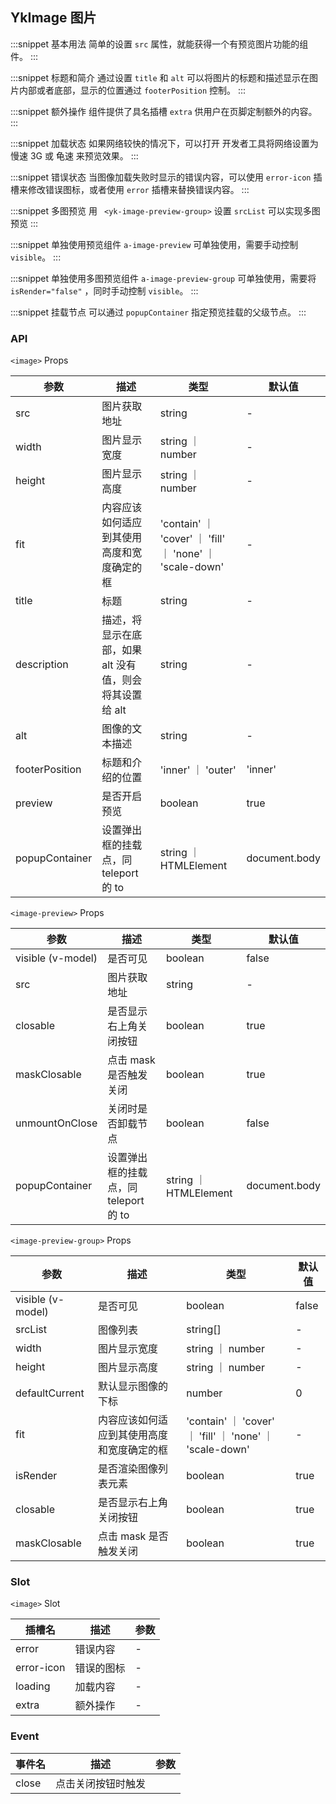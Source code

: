 ## YkImage 图片

:::snippet
基本用法
简单的设置 `src` 属性，就能获得一个有预览图片功能的组件。
<ImagePrimary/>
:::

:::snippet
标题和简介
通过设置 `title` 和 `alt` 可以将图片的标题和描述显示在图片内部或者底部，显示的位置通过 `footerPosition` 控制。
<ImageCaption/>
:::

:::snippet
额外操作
组件提供了具名插槽 `extra` 供用户在页脚定制额外的内容。
<ImageExtra/>
:::

:::snippet
加载状态
如果网络较快的情况下，可以打开 开发者工具将网络设置为 慢速 3G 或 龟速 来预览效果。
<ImageLoading/>
:::

:::snippet
错误状态
当图像加载失败时显示的错误内容，可以使用 `error-icon` 插槽来修改错误图标，或者使用 `error` 插槽来替换错误内容。
<ImageError/>
:::

:::snippet
多图预览
用 ` <yk-image-preview-group>` 设置 `srcList` 可以实现多图预览
<ImagePreviewGroup/>
:::

:::snippet
单独使用预览组件
`a-image-preview` 可单独使用，需要手动控制 `visible`。
<ImagePreviewSeparately/>
:::

:::snippet
单独使用多图预览组件
`a-image-preview-group` 可单独使用，需要将 `isRender="false"` ，同时手动控制 `visible`。
<ImagePreviewGroupSeparately/>
:::

:::snippet
挂载节点
可以通过 `popupContainer` 指定预览挂载的父级节点。
<ImagePreviewRenderDom/>
:::

### API

`<image>` Props

| 参数           | 描述                                                    | 类型                                                     | 默认值        |
| -------------- | ------------------------------------------------------- | -------------------------------------------------------- | ------------- |
| src            | 图片获取地址                                            | string                                                   | -             |
| width          | 图片显示宽度                                            | string ｜ number                                         | -             |
| height         | 图片显示高度                                            | string ｜ number                                         | -             |
| fit            | 内容应该如何适应到其使用高度和宽度确定的框              | 'contain' ｜ 'cover' ｜ 'fill' ｜ 'none' ｜ 'scale-down' | -             |
| title          | 标题                                                    | string                                                   | -             |
| description    | 描述，将显示在底部，如果 alt 没有值，则会将其设置给 alt | string                                                   | -             |
| alt            | 图像的文本描述                                          | string                                                   | -             |
| footerPosition | 标题和介绍的位置                                        | 'inner' ｜ 'outer'                                       | 'inner'       |
| preview        | 是否开启预览                                            | boolean                                                  | true          |
| popupContainer | 设置弹出框的挂载点，同 teleport 的 to                   | string ｜ HTMLElement                                    | document.body |

`<image-preview>` Props

| 参数              | 描述                                  | 类型                  | 默认值        |
| ----------------- | ------------------------------------- | --------------------- | ------------- |
| visible (v-model) | 是否可见                              | boolean               | false         |
| src               | 图片获取地址                          | string                | -             |
| closable          | 是否显示右上角关闭按钮                | boolean               | true          |
| maskClosable      | 点击 mask 是否触发关闭                | boolean               | true          |
| unmountOnClose    | 关闭时是否卸载节点                    | boolean               | false         |
| popupContainer    | 设置弹出框的挂载点，同 teleport 的 to | string ｜ HTMLElement | document.body |

`<image-preview-group>` Props

| 参数              | 描述                                       | 类型                                                     | 默认值 |
| ----------------- | ------------------------------------------ | -------------------------------------------------------- | ------ |
| visible (v-model) | 是否可见                                   | boolean                                                  | false  |
| srcList           | 图像列表                                   | string[]                                                 | -      |
| width             | 图片显示宽度                               | string ｜ number                                         | -      |
| height            | 图片显示高度                               | string ｜ number                                         | -      |
| defaultCurrent    | 默认显示图像的下标                         | number                                                   | 0      |
| fit               | 内容应该如何适应到其使用高度和宽度确定的框 | 'contain' ｜ 'cover' ｜ 'fill' ｜ 'none' ｜ 'scale-down' | -      |
| isRender          | 是否渲染图像列表元素                       | boolean                                                  | true   |
| closable          | 是否显示右上角关闭按钮                     | boolean                                                  | true   |
| maskClosable      | 点击 mask 是否触发关闭                     | boolean                                                  | true   |

### Slot

`<image>` Slot

| 插槽名     | 描述       | 参数 |
| ---------- | ---------- | ---- |
| error      | 错误内容   | -    |
| error-icon | 错误的图标 | -    |
| loading    | 加载内容   | -    |
| extra      | 额外操作   | -    |

### Event

| 事件名 | 描述               | 参数 |
| ------ | ------------------ | ---- |
| close  | 点击关闭按钮时触发 |      |
